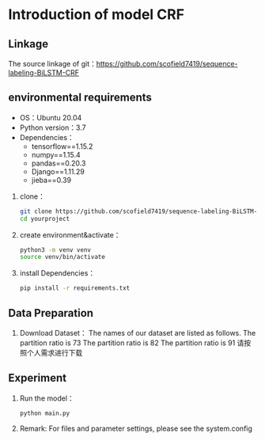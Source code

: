 # Introduction of model CRF

## Linkage
The source linkage of git：https://github.com/scofield7419/sequence-labeling-BiLSTM-CRF

## environmental requirements
- OS：Ubuntu 20.04
- Python version：3.7
- Dependencies：
  - tensorflow==1.15.2
  - numpy==1.15.4
  - pandas==0.20.3
  - Django==1.11.29
  - jieba==0.39

1. clone：
    ```bash
    git clone https://github.com/scofield7419/sequence-labeling-BiLSTM-CRF.git
    cd yourproject
    ```

2. create environment&activate：

    ```bash
    python3 -m venv venv
    source venv/bin/activate
    ```

3. install Dependencies：

    ```bash
    pip install -r requirements.txt
    ```

## Data Preparation
1. Download Dataset：
   The names of our dataset are listed as follows.
    The partition ratio is 73
    The partition ratio is 82
    The partition ratio is 91
    请按照个人需求进行下载
    
## Experiment
1. Run the model：
    ```bash
    python main.py
    ```
2. Remark:  For files and parameter settings, please see the system.config
